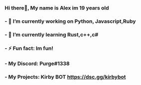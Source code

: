 ### Hi there👋, My name is Alex im 19 years old




### - 🔭 I’m currently working on Python, Javascript,Ruby
### - 🌱 I’m currently learning Rust,c++,c#
### - ⚡ Fun fact: Im fun!
### - My Discord: Purge#1338
### - My Projects: Kirby BOT https://dsc.gg/kirbybot

